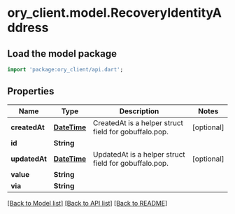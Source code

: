 # ory_client.model.RecoveryIdentityAddress

## Load the model package
```dart
import 'package:ory_client/api.dart';
```

## Properties
Name | Type | Description | Notes
------------ | ------------- | ------------- | -------------
**createdAt** | [**DateTime**](DateTime.md) | CreatedAt is a helper struct field for gobuffalo.pop. | [optional] 
**id** | **String** |  | 
**updatedAt** | [**DateTime**](DateTime.md) | UpdatedAt is a helper struct field for gobuffalo.pop. | [optional] 
**value** | **String** |  | 
**via** | **String** |  | 

[[Back to Model list]](../README.md#documentation-for-models) [[Back to API list]](../README.md#documentation-for-api-endpoints) [[Back to README]](../README.md)


